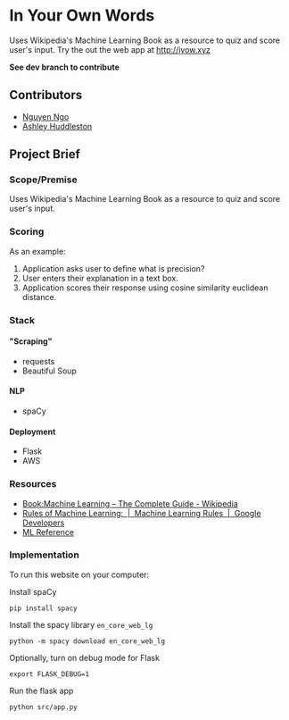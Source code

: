 # In Your Own Words
Uses Wikipedia's Machine Learning Book as a resource to quiz and score user's input.
Try the out the web app at http://iyow.xyz

**See dev branch to contribute**

## Contributors
* [Nguyen Ngo](https://www.linkedin.com/in/nguyenmngo/)
* [Ashley Huddleston](https://github.com/huddlestona)

## Project Brief

### Scope/Premise
Uses Wikipedia's Machine Learning Book as a resource to quiz and score user's input.

### Scoring
As an example:
1. Application asks user to define what is precision?
2. User enters their explanation in a text box.
3. Application scores their response using cosine similarity euclidean distance.

### Stack
#### "Scraping"
* requests
* Beautiful Soup

#### NLP
* spaCy

#### Deployment
* Flask
* AWS

### Resources
* [Book:Machine Learning – The Complete Guide - Wikipedia](https://en.wikipedia.org/wiki/Book:Machine_Learning_%E2%80%93_The_Complete_Guide)
* [Rules of Machine Learning:  |  Machine Learning Rules  |  Google Developers](https://developers.google.com/machine-learning/rules-of-ml/)
* [ML Reference](http://mlreference.com/)

### Implementation
To run this website on your computer:

Install spaCy
```
pip install spacy
```

Install the spacy library `en_core_web_lg`
```
python -m spacy download en_core_web_lg
```
Optionally, turn on debug mode for Flask
```
export FLASK_DEBUG=1
```
Run the flask app
```
python src/app.py
```
